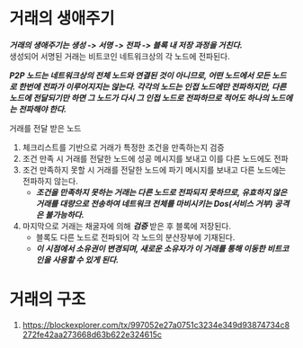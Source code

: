# 거래의 생애주기

**_거래의 생애주기는 생성 -> 서명 -> 전파 -> 블록 내 저장 과정을 거친다._**  
생성되어 서명된 거래는 비트코인 네트워크상의 각 노드에 전파된다.

**_P2P 노드는 네트워크상의 전체 노드와 연결된 것이 아니므로, 어떤 노드에서 모든 노드로 한번에 전파가 이루어지지는 않는다. 각각의 노드는 인접 노드에만 전파하지만, 다른 노드에 전달되기만 하면 그 노드가 다시 그 인접 노드로 전파하므로 적어도 하나의 노드에는 전파해야 한다._**

거래를 전달 받은 노드

1. 체크리스트를 기반으로 거래가 특정한 조건을 만족하는지 검증
2. 조건 만족 시 거래를 전달한 노드에 성공 메시지를 보내고 이를 다른 노드에도 전파
3. 조건 만족하지 못할 시 거래를 전달한 노드에 파기 메시지를 보내고 다른 노드에는 전파하지 않는다.
   - **_조건을 만족하지 못하는 거래는 다른 노드로 전파되지 못하므로, 유효하지 않은 거래를 대량으로 전송하여 네트워크 전체를 마비시키는 Dos(서비스 거부) 공격은 불가능하다._**
4. 마지막으로 거래는 채굴자에 의해 **_검증_** 받은 후 블록에 저장된다.
   - 블록도 다른 노드로 전파되어 각 노드의 분산장부에 기재된다.
   - **_이 시점에서 소유권이 변경되며, 새로운 소유자가 이 거래를 통해 이동한 비트코인을 사용할 수 있게 된다._**

# 거래의 구조

1. https://blockexplorer.com/tx/997052e27a0751c3234e349d93874734c8272fe42aa273668d63b622e324615c
